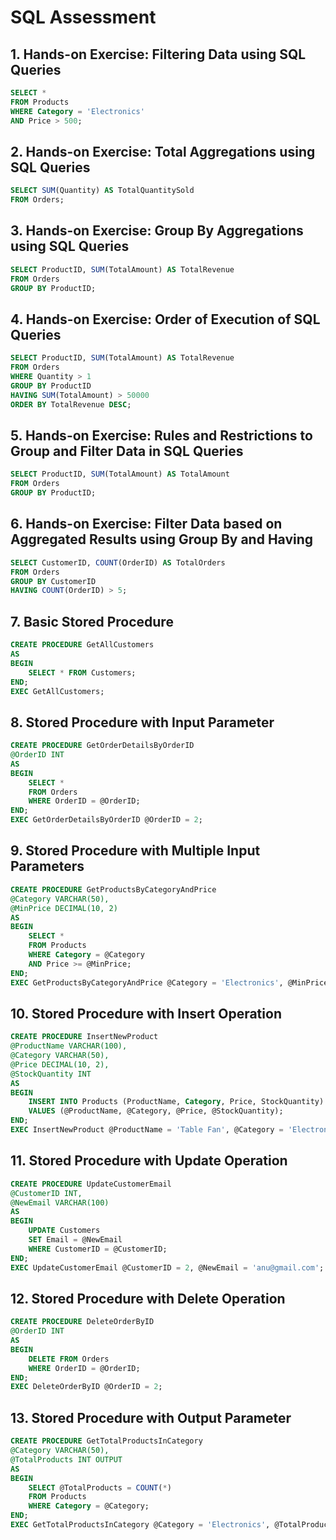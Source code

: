 # SQL Assessment

## 1. Hands-on Exercise: Filtering Data using SQL Queries
```sql
SELECT * 
FROM Products 
WHERE Category = 'Electronics' 
AND Price > 500;
```

## 2. Hands-on Exercise: Total Aggregations using SQL Queries
```sql
SELECT SUM(Quantity) AS TotalQuantitySold 
FROM Orders;
```

## 3. Hands-on Exercise: Group By Aggregations using SQL Queries
```sql
SELECT ProductID, SUM(TotalAmount) AS TotalRevenue
FROM Orders
GROUP BY ProductID;
```

## 4. Hands-on Exercise: Order of Execution of SQL Queries
```sql
SELECT ProductID, SUM(TotalAmount) AS TotalRevenue
FROM Orders
WHERE Quantity > 1  
GROUP BY ProductID  
HAVING SUM(TotalAmount) > 50000  
ORDER BY TotalRevenue DESC;
```

## 5. Hands-on Exercise: Rules and Restrictions to Group and Filter Data in SQL Queries
```sql
SELECT ProductID, SUM(TotalAmount) AS TotalAmount
FROM Orders
GROUP BY ProductID;
```

## 6. Hands-on Exercise: Filter Data based on Aggregated Results using Group By and Having
```sql
SELECT CustomerID, COUNT(OrderID) AS TotalOrders
FROM Orders
GROUP BY CustomerID
HAVING COUNT(OrderID) > 5;
```

## 7. Basic Stored Procedure
```sql
CREATE PROCEDURE GetAllCustomers
AS
BEGIN
    SELECT * FROM Customers;
END;
EXEC GetAllCustomers;
```

## 8. Stored Procedure with Input Parameter
```sql
CREATE PROCEDURE GetOrderDetailsByOrderID
@OrderID INT
AS
BEGIN
    SELECT * 
    FROM Orders 
    WHERE OrderID = @OrderID;
END;
EXEC GetOrderDetailsByOrderID @OrderID = 2;
```

## 9. Stored Procedure with Multiple Input Parameters
```sql
CREATE PROCEDURE GetProductsByCategoryAndPrice
@Category VARCHAR(50),
@MinPrice DECIMAL(10, 2)
AS
BEGIN
    SELECT * 
    FROM Products 
    WHERE Category = @Category 
    AND Price >= @MinPrice;
END;
EXEC GetProductsByCategoryAndPrice @Category = 'Electronics', @MinPrice = 20000;
```

## 10. Stored Procedure with Insert Operation
```sql
CREATE PROCEDURE InsertNewProduct
@ProductName VARCHAR(100),
@Category VARCHAR(50),
@Price DECIMAL(10, 2),
@StockQuantity INT
AS
BEGIN
    INSERT INTO Products (ProductName, Category, Price, StockQuantity)
    VALUES (@ProductName, @Category, @Price, @StockQuantity);
END;
EXEC InsertNewProduct @ProductName = 'Table Fan', @Category = 'Electronics', @Price = 20000, @StockQuantity = 6;
```

## 11. Stored Procedure with Update Operation
```sql
CREATE PROCEDURE UpdateCustomerEmail
@CustomerID INT,
@NewEmail VARCHAR(100)
AS
BEGIN
    UPDATE Customers
    SET Email = @NewEmail
    WHERE CustomerID = @CustomerID;
END;
EXEC UpdateCustomerEmail @CustomerID = 2, @NewEmail = 'anu@gmail.com';
```

## 12. Stored Procedure with Delete Operation
```sql
CREATE PROCEDURE DeleteOrderByID
@OrderID INT
AS
BEGIN
    DELETE FROM Orders
    WHERE OrderID = @OrderID;
END;
EXEC DeleteOrderByID @OrderID = 2;
```

## 13. Stored Procedure with Output Parameter
```sql
CREATE PROCEDURE GetTotalProductsInCategory
@Category VARCHAR(50),
@TotalProducts INT OUTPUT
AS
BEGIN
    SELECT @TotalProducts = COUNT(*)
    FROM Products
    WHERE Category = @Category;
END;
EXEC GetTotalProductsInCategory @Category = 'Electronics', @TotalProducts = 350;
```
